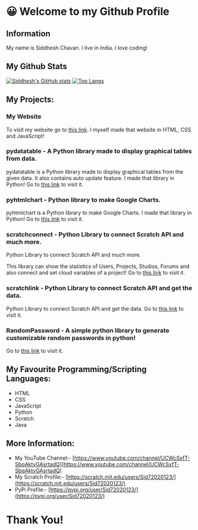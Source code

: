 # 😀 Welcome to my Github Profile
## Information
My name is Siddhesh Chavan. I live in India. I love coding!
## My Github Stats
[![Siddhesh's GitHub stats](https://github-readme-stats.vercel.app/api?username=Sid72020123)](https://github.com/anuraghazra/github-readme-stats)
[![Top Langs](https://github-readme-stats.vercel.app/api/top-langs/?username=Sid72020123)](https://github.com/anuraghazra/github-readme-stats)


## My Projects:
### My Website
To visit my website go to [this link](https://sid72020123.github.io/). I myself made that website in HTML, CSS and JavaScript!
### pydatatable - A Python library made to display graphical tables from data.
pydatatable is a Python library made to display graphical tables from the given data. It also contains auto update feature. I made that library in Python! Go to [this link](https://github.com/Sid72020123/pydatatable) to visit it.
### pyhtmlchart  - Python library to make Google Charts.
pyhtmlchart is a Python library to make Google Charts. I made that library in Python! Go to [this link](https://github.com/Sid72020123/pyhtmlchart) to visit it.
### scratchconnect  - Python Library to connect Scratch API and much more.
Python Library to connect Scratch API and much more.

This library can show the statistics of Users, Projects, Studios, Forums and also connect and set cloud variables of a project! 
Go to [this link](https://github.com/Sid72020123/scratchconnect) to visit it.
### scratchlink  - Python Library to connect Scratch API and get the data.
Python Library to connect Scratch API and get the data.
Go to [this link](https://github.com/Sid72020123/scratchlink) to visit it.
### RandomPassword - A simple python library to generate customizable random passwords in python!
Go to [this link](https://github.com/Sid72020123/RandomPassword) to visit it.
## My Favourite Programming/Scripting Languages:
  * HTML
  * CSS
  * JavaScript
  * Python
  * Scratch
  * Java
## More Information:
* My YouTube Channel:- [https://www.youtube.com/channel/UCWcSxfT-SbqAktvGAsrtadQ](https://www.youtube.com/channel/UCWcSxfT-SbqAktvGAsrtadQ)
* My Scratch Profile:- [https://scratch.mit.edu/users/Sid72020123/](https://scratch.mit.edu/users/Sid72020123/)
* PyPi Profile:- [https://pypi.org/user/Sid72020123/](https://pypi.org/user/Sid72020123/)
# Thank You!
